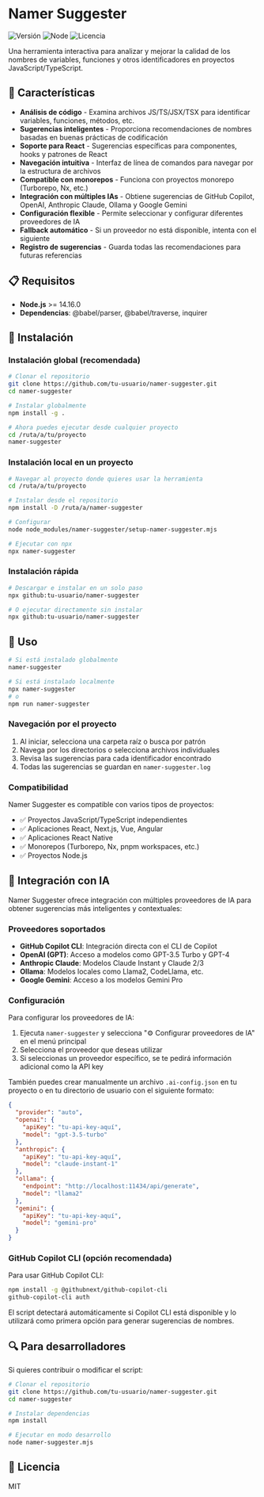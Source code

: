 # Namer Suggester

![Versión](https://img.shields.io/badge/versión-1.0.0-blue)
![Node](https://img.shields.io/badge/node-%3E%3D14.16.0-green)
![Licencia](https://img.shields.io/badge/licencia-MIT-orange)

Una herramienta interactiva para analizar y mejorar la calidad de los nombres de variables, funciones y otros identificadores en proyectos JavaScript/TypeScript.

## 🚀 Características

- **Análisis de código** - Examina archivos JS/TS/JSX/TSX para identificar variables, funciones, métodos, etc.
- **Sugerencias inteligentes** - Proporciona recomendaciones de nombres basadas en buenas prácticas de codificación
- **Soporte para React** - Sugerencias específicas para componentes, hooks y patrones de React
- **Navegación intuitiva** - Interfaz de línea de comandos para navegar por la estructura de archivos
- **Compatible con monorepos** - Funciona con proyectos monorepo (Turborepo, Nx, etc.)
- **Integración con múltiples IAs** - Obtiene sugerencias de GitHub Copilot, OpenAI, Anthropic Claude, Ollama y Google Gemini
- **Configuración flexible** - Permite seleccionar y configurar diferentes proveedores de IA
- **Fallback automático** - Si un proveedor no está disponible, intenta con el siguiente
- **Registro de sugerencias** - Guarda todas las recomendaciones para futuras referencias

## 📋 Requisitos

- **Node.js** >= 14.16.0
- **Dependencias**: @babel/parser, @babel/traverse, inquirer

## 🔧 Instalación

### Instalación global (recomendada)

```bash
# Clonar el repositorio
git clone https://github.com/tu-usuario/namer-suggester.git
cd namer-suggester

# Instalar globalmente
npm install -g .

# Ahora puedes ejecutar desde cualquier proyecto
cd /ruta/a/tu/proyecto
namer-suggester
```

### Instalación local en un proyecto

```bash
# Navegar al proyecto donde quieres usar la herramienta
cd /ruta/a/tu/proyecto

# Instalar desde el repositorio
npm install -D /ruta/a/namer-suggester

# Configurar
node node_modules/namer-suggester/setup-namer-suggester.mjs

# Ejecutar con npx
npx namer-suggester
```

### Instalación rápida

```bash
# Descargar e instalar en un solo paso
npx github:tu-usuario/namer-suggester

# O ejecutar directamente sin instalar
npx github:tu-usuario/namer-suggester
```

## 📝 Uso

```bash
# Si está instalado globalmente
namer-suggester

# Si está instalado localmente
npx namer-suggester
# o
npm run namer-suggester
```

### Navegación por el proyecto

1. Al iniciar, selecciona una carpeta raíz o busca por patrón
2. Navega por los directorios o selecciona archivos individuales
3. Revisa las sugerencias para cada identificador encontrado
4. Todas las sugerencias se guardan en `namer-suggester.log`

### Compatibilidad

Namer Suggester es compatible con varios tipos de proyectos:

- ✅ Proyectos JavaScript/TypeScript independientes
- ✅ Aplicaciones React, Next.js, Vue, Angular
- ✅ Aplicaciones React Native
- ✅ Monorepos (Turborepo, Nx, pnpm workspaces, etc.)
- ✅ Proyectos Node.js

## 🧩 Integración con IA

Namer Suggester ofrece integración con múltiples proveedores de IA para obtener sugerencias más inteligentes y contextuales:

### Proveedores soportados

- **GitHub Copilot CLI**: Integración directa con el CLI de Copilot
- **OpenAI (GPT)**: Acceso a modelos como GPT-3.5 Turbo y GPT-4
- **Anthropic Claude**: Modelos Claude Instant y Claude 2/3
- **Ollama**: Modelos locales como Llama2, CodeLlama, etc.
- **Google Gemini**: Acceso a los modelos Gemini Pro

### Configuración

Para configurar los proveedores de IA:

1. Ejecuta `namer-suggester` y selecciona "⚙️ Configurar proveedores de IA" en el menú principal
2. Selecciona el proveedor que deseas utilizar
3. Si seleccionas un proveedor específico, se te pedirá información adicional como la API key

También puedes crear manualmente un archivo `.ai-config.json` en tu proyecto o en tu directorio de usuario con el siguiente formato:

```json
{
  "provider": "auto",
  "openai": {
    "apiKey": "tu-api-key-aquí",
    "model": "gpt-3.5-turbo"
  },
  "anthropic": {
    "apiKey": "tu-api-key-aquí",
    "model": "claude-instant-1"
  },
  "ollama": {
    "endpoint": "http://localhost:11434/api/generate",
    "model": "llama2"
  },
  "gemini": {
    "apiKey": "tu-api-key-aquí",
    "model": "gemini-pro"
  }
}
```

### GitHub Copilot CLI (opción recomendada)

Para usar GitHub Copilot CLI:

```bash
npm install -g @githubnext/github-copilot-cli
github-copilot-cli auth
```

El script detectará automáticamente si Copilot CLI está disponible y lo utilizará como primera opción para generar sugerencias de nombres.

## 🔍 Para desarrolladores

Si quieres contribuir o modificar el script:

```bash
# Clonar el repositorio
git clone https://github.com/tu-usuario/namer-suggester.git
cd namer-suggester

# Instalar dependencias
npm install

# Ejecutar en modo desarrollo
node namer-suggester.mjs
```

## 📄 Licencia

MIT

